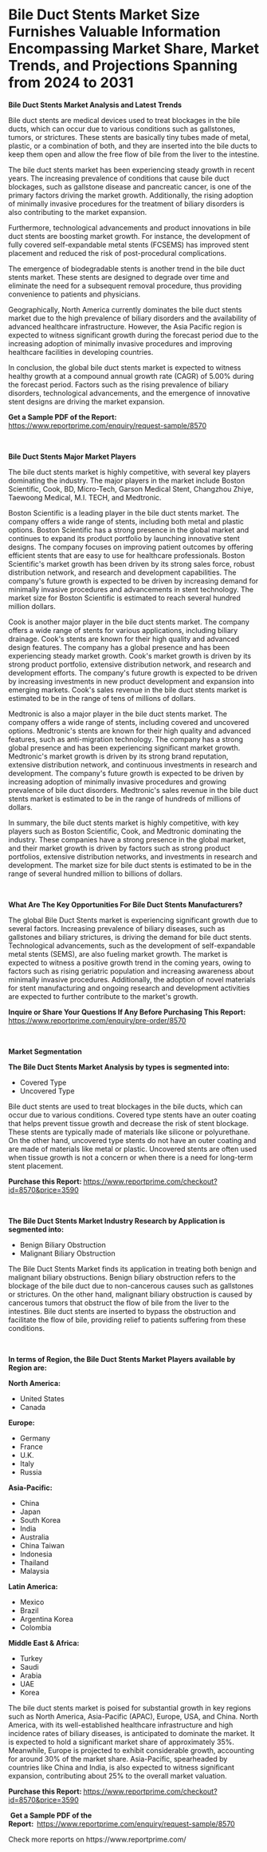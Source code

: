 <p><h1>Bile Duct Stents Market Size Furnishes Valuable Information Encompassing Market Share, Market Trends, and Projections Spanning from 2024 to 2031</h1></p><p><strong>Bile Duct Stents Market Analysis and Latest Trends</strong></p>
<p><p>Bile duct stents are medical devices used to treat blockages in the bile ducts, which can occur due to various conditions such as gallstones, tumors, or strictures. These stents are basically tiny tubes made of metal, plastic, or a combination of both, and they are inserted into the bile ducts to keep them open and allow the free flow of bile from the liver to the intestine.</p><p>The bile duct stents market has been experiencing steady growth in recent years. The increasing prevalence of conditions that cause bile duct blockages, such as gallstone disease and pancreatic cancer, is one of the primary factors driving the market growth. Additionally, the rising adoption of minimally invasive procedures for the treatment of biliary disorders is also contributing to the market expansion.</p><p>Furthermore, technological advancements and product innovations in bile duct stents are boosting market growth. For instance, the development of fully covered self-expandable metal stents (FCSEMS) has improved stent placement and reduced the risk of post-procedural complications.</p><p>The emergence of biodegradable stents is another trend in the bile duct stents market. These stents are designed to degrade over time and eliminate the need for a subsequent removal procedure, thus providing convenience to patients and physicians.</p><p>Geographically, North America currently dominates the bile duct stents market due to the high prevalence of biliary disorders and the availability of advanced healthcare infrastructure. However, the Asia Pacific region is expected to witness significant growth during the forecast period due to the increasing adoption of minimally invasive procedures and improving healthcare facilities in developing countries.</p><p>In conclusion, the global bile duct stents market is expected to witness healthy growth at a compound annual growth rate (CAGR) of 5.00% during the forecast period. Factors such as the rising prevalence of biliary disorders, technological advancements, and the emergence of innovative stent designs are driving the market expansion.</p></p>
<p><strong>Get a Sample PDF of the Report:&nbsp;</strong> <a href="https://www.reportprime.com/enquiry/request-sample/8570">https://www.reportprime.com/enquiry/request-sample/8570</a></p>
<p>&nbsp;</p>
<p><strong>Bile Duct Stents Major Market Players</strong></p>
<p><p>The bile duct stents market is highly competitive, with several key players dominating the industry. The major players in the market include Boston Scientific, Cook, BD, Micro-Tech, Garson Medical Stent, Changzhou Zhiye, Taewoong Medical, M.I. TECH, and Medtronic.</p><p>Boston Scientific is a leading player in the bile duct stents market. The company offers a wide range of stents, including both metal and plastic options. Boston Scientific has a strong presence in the global market and continues to expand its product portfolio by launching innovative stent designs. The company focuses on improving patient outcomes by offering efficient stents that are easy to use for healthcare professionals. Boston Scientific's market growth has been driven by its strong sales force, robust distribution network, and research and development capabilities. The company's future growth is expected to be driven by increasing demand for minimally invasive procedures and advancements in stent technology. The market size for Boston Scientific is estimated to reach several hundred million dollars.</p><p>Cook is another major player in the bile duct stents market. The company offers a wide range of stents for various applications, including biliary drainage. Cook's stents are known for their high quality and advanced design features. The company has a global presence and has been experiencing steady market growth. Cook's market growth is driven by its strong product portfolio, extensive distribution network, and research and development efforts. The company's future growth is expected to be driven by increasing investments in new product development and expansion into emerging markets. Cook's sales revenue in the bile duct stents market is estimated to be in the range of tens of millions of dollars.</p><p>Medtronic is also a major player in the bile duct stents market. The company offers a wide range of stents, including covered and uncovered options. Medtronic's stents are known for their high quality and advanced features, such as anti-migration technology. The company has a strong global presence and has been experiencing significant market growth. Medtronic's market growth is driven by its strong brand reputation, extensive distribution network, and continuous investments in research and development. The company's future growth is expected to be driven by increasing adoption of minimally invasive procedures and growing prevalence of bile duct disorders. Medtronic's sales revenue in the bile duct stents market is estimated to be in the range of hundreds of millions of dollars.</p><p>In summary, the bile duct stents market is highly competitive, with key players such as Boston Scientific, Cook, and Medtronic dominating the industry. These companies have a strong presence in the global market, and their market growth is driven by factors such as strong product portfolios, extensive distribution networks, and investments in research and development. The market size for bile duct stents is estimated to be in the range of several hundred million to billions of dollars.</p></p>
<p>&nbsp;</p>
<p><strong>What Are The Key Opportunities For Bile Duct Stents Manufacturers?</strong></p>
<p><p>The global Bile Duct Stents market is experiencing significant growth due to several factors. Increasing prevalence of biliary diseases, such as gallstones and biliary strictures, is driving the demand for bile duct stents. Technological advancements, such as the development of self-expandable metal stents (SEMS), are also fueling market growth. The market is expected to witness a positive growth trend in the coming years, owing to factors such as rising geriatric population and increasing awareness about minimally invasive procedures. Additionally, the adoption of novel materials for stent manufacturing and ongoing research and development activities are expected to further contribute to the market's growth.</p></p>
<p><strong>Inquire or Share Your Questions If Any Before Purchasing This Report:</strong> <a href="https://www.reportprime.com/enquiry/pre-order/8570">https://www.reportprime.com/enquiry/pre-order/8570</a></p>
<p>&nbsp;</p>
<p><strong>Market Segmentation</strong></p>
<p><strong>The Bile Duct Stents Market Analysis by types is segmented into:</strong></p>
<p><ul><li>Covered Type</li><li>Uncovered Type</li></ul></p>
<p><p>Bile duct stents are used to treat blockages in the bile ducts, which can occur due to various conditions. Covered type stents have an outer coating that helps prevent tissue growth and decrease the risk of stent blockage. These stents are typically made of materials like silicone or polyurethane. On the other hand, uncovered type stents do not have an outer coating and are made of materials like metal or plastic. Uncovered stents are often used when tissue growth is not a concern or when there is a need for long-term stent placement.</p></p>
<p><strong>Purchase this Report:&nbsp;</strong><a href="https://www.reportprime.com/checkout?id=8570&price=3590">https://www.reportprime.com/checkout?id=8570&price=3590</a></p>
<p>&nbsp;</p>
<p><strong>The Bile Duct Stents Market Industry Research by Application is segmented into:</strong></p>
<p><ul><li>Benign Biliary Obstruction</li><li>Malignant Biliary Obstruction</li></ul></p>
<p><p>The Bile Duct Stents Market finds its application in treating both benign and malignant biliary obstructions. Benign biliary obstruction refers to the blockage of the bile duct due to non-cancerous causes such as gallstones or strictures. On the other hand, malignant biliary obstruction is caused by cancerous tumors that obstruct the flow of bile from the liver to the intestines. Bile duct stents are inserted to bypass the obstruction and facilitate the flow of bile, providing relief to patients suffering from these conditions.</p></p>
<p>&nbsp;</p>
<p><strong>In terms of Region, the Bile Duct Stents Market Players available by Region are:</strong></p>
<p>
    <p> <strong> North America: </strong>
        <ul>
            <li>United States</li>
            <li>Canada</li>
        </ul>
        </p> 
    <p> <strong> Europe: </strong>
        <ul>
            <li>Germany</li>
            <li>France</li>
            <li>U.K.</li>
            <li>Italy</li>
            <li>Russia</li>
        </ul>
        </p> 
    <p> <strong> Asia-Pacific: </strong>
        <ul>
            <li>China</li>
            <li>Japan</li>
            <li>South Korea</li>
            <li>India</li>
            <li>Australia</li>
            <li>China Taiwan</li>
            <li>Indonesia</li>
            <li>Thailand</li>
            <li>Malaysia</li>
        </ul>
        </p> 
    <p> <strong> Latin America: </strong>
        <ul>
            <li>Mexico</li>
            <li>Brazil</li>
            <li>Argentina Korea</li>
            <li>Colombia</li>
        </ul>
        </p> 
    <p> <strong> Middle East & Africa: </strong>
        <ul>
            <li>Turkey</li>
            <li>Saudi</li>
            <li>Arabia</li>
            <li>UAE</li>
            <li>Korea</li>
        </ul>
    </p>
    </p>
<p><p>The bile duct stents market is poised for substantial growth in key regions such as North America, Asia-Pacific (APAC), Europe, USA, and China. North America, with its well-established healthcare infrastructure and high incidence rates of biliary diseases, is anticipated to dominate the market. It is expected to hold a significant market share of approximately 35%. Meanwhile, Europe is projected to exhibit considerable growth, accounting for around 30% of the market share. Asia-Pacific, spearheaded by countries like China and India, is also expected to witness significant expansion, contributing about 25% to the overall market valuation.</p></p>
<p><strong>Purchase this Report: </strong><a href="https://www.reportprime.com/checkout?id=8570&price=3590">https://www.reportprime.com/checkout?id=8570&price=3590</a></p>
<p>&nbsp;<strong>Get a Sample PDF of the Report:&nbsp;&nbsp;</strong><a href="https://www.reportprime.com/enquiry/request-sample/8570">https://www.reportprime.com/enquiry/request-sample/8570</a></p>
<p><strong></strong></p>
<p>Check more reports on https://www.reportprime.com/</p>